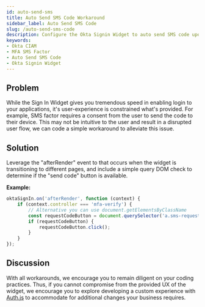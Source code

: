```yaml
---
id: auto-send-sms
title: Auto Send SMS Code Workaround
sidebar_label: Auto Send SMS Code
slug: /auto-send-sms-code
description: Configure the Okta Signin Widget to auto send SMS code upon MFA verification
keywords:
- Okta CIAM
- MFA SMS Factor
- Auto Send SMS Code
- Okta Signin Widget
---
```


## Problem
While the Sign In Widget gives you tremendous speed in enabling login to your applications, it's user-experience is constrained what's provided. For example, SMS factor requires a consent from the user to send the code to their device. This may not be intuitive to the user and result in a disrupted user flow, we can code a simple workaround to alleviate this issue.

## Solution
Leverage the "afterRender" event to that occurs when the widget is transitioning to different pages, and include a simple query DOM check to determine if the "send code" button is available.

**Example:**
```js
oktaSignIn.on('afterRender', function (context) {
    if (context.controller === 'mfa-verify') {
        // Alternative you can use document.getElementsByClassName 
        const requestCodeButton = document.querySelector('a.sms-request-button');
        if (requestCodeButton) {
            requestCodeButton.click();
        }
    }
});
```

## Discussion
With all workarounds, we encourage you to remain diligent on your coding practices. Thus, if you cannot compromise from the provided UX of the widget, we encourage you to explore developing a custom experience with [Auth.js](https://github.com/okta/okta-auth-js) to accommodate for additional changes your business requires.